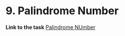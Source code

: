 # 9. Palindrome Number

**Link to the task** [Palindrome NUmber](https://leetcode.com/problems/palindrome-number/)